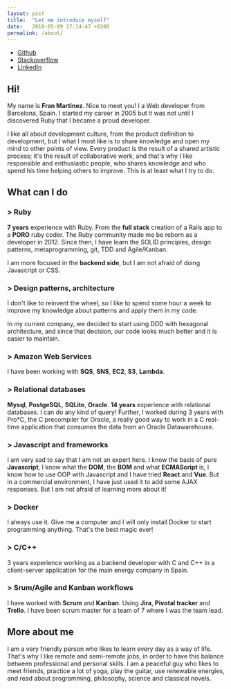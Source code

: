 ```yaml
---
layout: post
title:  "Let me introduce myself"
date:   2018-05-09 17:14:47 +0200
permalink: /about/
---
```



* [Github](https://github.com/martinezcoder)
* [Stackoverflow](https://stackoverflow.com/users/1808649/fran-martinez)
* [LinkedIn](https://www.linkedin.com/in/martinezcoder)

## **Hi!**

My name is **Fran Martinez**. Nice to meet you! I a Web developer from Barcelona, Spain. I started my career in 2005 but it was not until I discovered Ruby that I became a proud developer.

I like all about development culture, from the product definition to development, but I what I most like is to share knowledge and open my mind to other points of view. Every product is the result of a shared artistic process; it's the result of collaborative work, and that's why I like responsible and enthusiastic people, who shares knowledge and who spend his time helping others to improve. This is at least what I try to do.

## **What can I do**

### > Ruby

**7 years** experience with Ruby. From the **full stack** creation of a Rails app to a **PORO** ruby coder. The Ruby community made me be reborn as a developer in 2012. Since then, I have learn the SOLID principles, design patterns, metaprogramming, git, TDD and Agile/Kanban.

I am more focused in the **backend side**, but I am not afraid of doing Javascript or CSS.

### > Design patterns, architecture

I don't like to reinvent the wheel, so I like to spend some hour a week to improve my knowledge about patterns and apply them in my code.

In my current company, we decided to start using DDD with hexagonal architecture, and since that decision, our code looks much better and it is easier to maintain.

### > Amazon Web Services

I have been working with <b>SQS</b>, <b>SNS</b>, <b>EC2</b>, <b>S3</b>, <b>Lambda</b>.

### > Relational databases

**Mysql**, **PostgeSQL**, **SQLite**, **Oracle**. **14 years** experience with relational databases. I can do any kind of query! Further, I worked during 3 years with Pro\*C, the C precompiler for Oracle, a really good way to work in a C real-time application that consumes the data from an Oracle Datawarehouse.


### > Javascript and frameworks

I am very sad to say that I am not an expert here. I know the basis of pure **Javascript**, I know what the **DOM**, the **BOM** and what **ECMAScript** is, I know how to use OOP with Javascript and I have tried **React** and **Vue**.  But in a commercial environment, I have just used it to add some AJAX responses. But I am not afraid of learning more about it!


### > Docker

I always use it. Give me a computer and I will only install Docker to start programming anything. That's the best magic ever!


### > C/C++

3 years experience working as a backend developer with C and C++ in a client-server application for the main energy company in Spain.



### > Srum/Agile and Kanban workflows

I have worked with **Scrum** and **Kanban**. Using **Jira**, **Pivotal tracker** and **Trello**. I have been scrum master for a team of 7 where I was the team lead.


## **More about me**

I am a very friendly person who likes to learn every day as a way of life. That's why I like remote and semi-remote jobs, in order to have this balance between professional and personal skills. I am a peaceful guy who likes to meet friends, practice a lot of yoga, play the guitar, use renewable energies, and read about programming, philosophy, science and classical novels.

